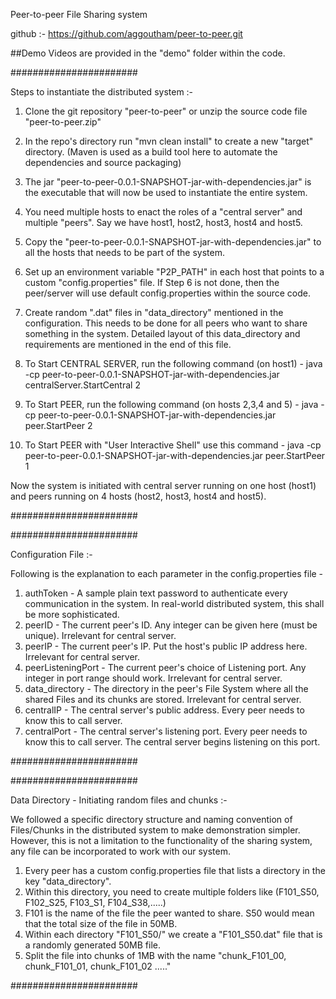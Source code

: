 Peer-to-peer File Sharing system

github :- https://github.com/aggoutham/peer-to-peer.git

##Demo Videos are provided in the "demo" folder within the code.

#######################

Steps to instantiate the distributed system :-

1. Clone the git repository "peer-to-peer" or unzip the source code file "peer-to-peer.zip"

2. In the repo's directory run "mvn clean install" to create a new "target" directory.
(Maven is used as a build tool here to automate the dependencies and source packaging)

3. The jar "peer-to-peer-0.0.1-SNAPSHOT-jar-with-dependencies.jar" is the executable that will now be used to instantiate the entire system.

4. You need multiple hosts to enact the roles of a "central server" and multiple "peers". Say we have host1, host2, host3, host4 and host5.

5. Copy the "peer-to-peer-0.0.1-SNAPSHOT-jar-with-dependencies.jar" to all the hosts that needs to be part of the system.

6. Set up an environment variable "P2P_PATH" in each host that points to a custom "config.properties" file.
If Step 6 is not done, then the peer/server will use default config.properties within the source code.

7. Create random ".dat" files in "data_directory" mentioned in the configuration. This needs to be done for all peers who want to share something in the system.
Detailed layout of this data_directory and requirements are mentioned in the end of this file.

8. To Start CENTRAL SERVER, run the following command (on host1) -
java -cp peer-to-peer-0.0.1-SNAPSHOT-jar-with-dependencies.jar centralServer.StartCentral 2

9. To Start PEER, run the following command (on hosts 2,3,4 and 5) -
java -cp peer-to-peer-0.0.1-SNAPSHOT-jar-with-dependencies.jar peer.StartPeer 2

10. To Start PEER with "User Interactive Shell" use this command - 
java -cp peer-to-peer-0.0.1-SNAPSHOT-jar-with-dependencies.jar peer.StartPeer 1

Now the system is initiated with central server running on one host (host1) and peers running on 4 hosts (host2, host3, host4 and host5).

#######################


#######################

Configuration File :-

Following is the explanation to each parameter in the config.properties file -

1. authToken - A sample plain text password to authenticate every communication in the system. In real-world distributed system, this shall be more sophisticated.
2. peerID - The current peer's ID. Any integer can be given here (must be unique). Irrelevant for central server.
3. peerIP - The current peer's IP. Put the host's public IP address here. Irrelevant for central server.
4. peerListeningPort - The current peer's choice of Listening port. Any integer in port range should work. Irrelevant for central server.
5. data_directory - The directory in the peer's File System where all the shared Files and its chunks are stored. Irrelevant for central server.
6. centralIP - The central server's public address. Every peer needs to know this to call server.
7. centralPort - The central server's listening port. Every peer needs to know this to call server. The central server begins listening on this port.

#######################


#######################

Data Directory - Initiating random files and chunks :-

We followed a specific directory structure and naming convention of Files/Chunks in the distributed system to make demonstration simpler.
However, this is not a limitation to the functionality of the sharing system, any file can be incorporated to work with our system.

1. Every peer has a custom config.properties file that lists a directory in the key "data_directory".
2. Within this directory, you need to create multiple folders like (F101_S50, F102_S25, F103_S1, F104_S38,.....)
3. F101 is the name of the file the peer wanted to share. S50 would mean that the total size of the file in 50MB.
4. Within each directory "F101_S50/" we create a "F101_S50.dat" file that is a randomly generated 50MB file.
5. Split the file into chunks of 1MB with the name "chunk_F101_00, chunk_F101_01, chunk_F101_02 ....."

#######################




